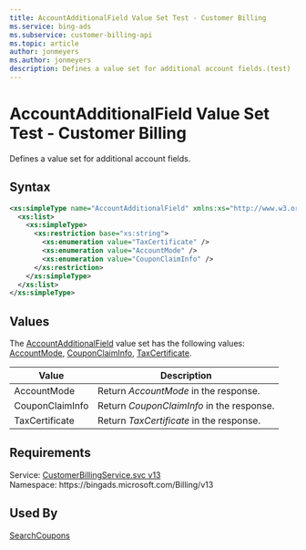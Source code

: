 ```yaml
---
title: AccountAdditionalField Value Set Test - Customer Billing
ms.service: bing-ads
ms.subservice: customer-billing-api
ms.topic: article
author: jonmeyers
ms.author: jonmeyers
description: Defines a value set for additional account fields.(test)
---
```

# AccountAdditionalField Value Set Test - Customer Billing
Defines a value set for additional account fields.

## Syntax
```xml
<xs:simpleType name="AccountAdditionalField" xmlns:xs="http://www.w3.org/2001/XMLSchema">
  <xs:list>
    <xs:simpleType>
      <xs:restriction base="xs:string">
        <xs:enumeration value="TaxCertificate" />
        <xs:enumeration value="AccountMode" />
        <xs:enumeration value="CouponClaimInfo" />
      </xs:restriction>
    </xs:simpleType>
  </xs:list>
</xs:simpleType>
```

## <a name="values"></a>Values

The [AccountAdditionalField](accountadditionalfield.md) value set has the following values: [AccountMode](#accountmode), [CouponClaimInfo](#couponclaiminfo), [TaxCertificate](#taxcertificate).

|Value|Description|
|-----------|---------------|
|<a name="accountmode"></a>AccountMode|Return *AccountMode* in the response.|
|<a name="couponclaiminfo"></a>CouponClaimInfo|Return *CouponClaimInfo* in the response.|
|<a name="taxcertificate"></a>TaxCertificate|Return *TaxCertificate* in the response.|

## Requirements
Service: [CustomerBillingService.svc v13](https://clientcenter.api.bingads.microsoft.com/Api/Billing/v13/CustomerBillingService.svc)  
Namespace: https\://bingads.microsoft.com/Billing/v13  

## Used By
[SearchCoupons](searchcoupons.md)  
